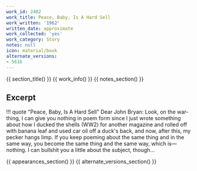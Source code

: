 ```yaml
---
work_id: 2402
work_title: Peace, Baby, Is A Hard Sell
work_written: '1962'
written_date: approximate
work_collected: 'yes'
work_category: Story
notes: null
icon: material/book
alternate_versions:
- 5616
---
```


{{ section_title() }}
{{ work_info() }}
{{ notes_section() }}
## Excerpt
!!! quote "Peace, Baby, Is A Hard Sell"
    Dear John Bryan:
    Look, on the war-thing, I can give you nothing in poem form since I just wrote something about how I ducked the shells (WW2) for another magazine and rolled off with banana leaf and used car oil off a duck's back, and now, after this, my pecker hangs limp. If you keep poeming about the same thing and in the same way, you become the same thing and the same way, which is—nothing.
    I can bullshit you a little about the subject, though...

{{ appearances_section() }}
{{ alternate_versions_section() }}